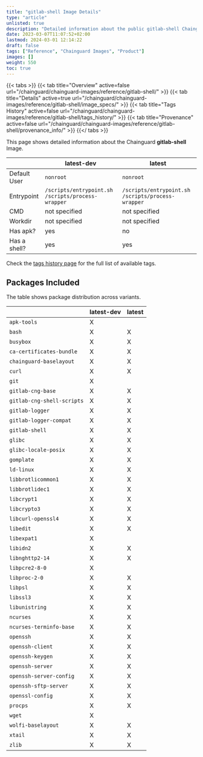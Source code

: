 ```yaml
---
title: "gitlab-shell Image Details"
type: "article"
unlisted: true
description: "Detailed information about the public gitlab-shell Chainguard Image."
date: 2023-03-07T11:07:52+02:00
lastmod: 2024-03-01 12:14:22
draft: false
tags: ["Reference", "Chainguard Images", "Product"]
images: []
weight: 550
toc: true
---
```


{{< tabs >}}
{{< tab title="Overview" active=false url="/chainguard/chainguard-images/reference/gitlab-shell/" >}}
{{< tab title="Details" active=true url="/chainguard/chainguard-images/reference/gitlab-shell/image_specs/" >}}
{{< tab title="Tags History" active=false url="/chainguard/chainguard-images/reference/gitlab-shell/tags_history/" >}}
{{< tab title="Provenance" active=false url="/chainguard/chainguard-images/reference/gitlab-shell/provenance_info/" >}}
{{</ tabs >}}

This page shows detailed information about the Chainguard **gitlab-shell** Image.

|              | latest-dev                                        | latest                                            |
|--------------|---------------------------------------------------|---------------------------------------------------|
| Default User | `nonroot`                                         | `nonroot`                                         |
| Entrypoint   | `/scripts/entrypoint.sh /scripts/process-wrapper` | `/scripts/entrypoint.sh /scripts/process-wrapper` |
| CMD          | not specified                                     | not specified                                     |
| Workdir      | not specified                                     | not specified                                     |
| Has apk?     | yes                                               | no                                                |
| Has a shell? | yes                                               | yes                                               |

Check the [tags history page](/chainguard/chainguard-images/reference/gitlab-shell/tags_history/) for the full list of available tags.

## Packages Included
The table shows package distribution across variants.

|                            | latest-dev | latest |
|----------------------------|------------|--------|
| `apk-tools`                | X          |        |
| `bash`                     | X          | X      |
| `busybox`                  | X          | X      |
| `ca-certificates-bundle`   | X          | X      |
| `chainguard-baselayout`    | X          | X      |
| `curl`                     | X          | X      |
| `git`                      | X          |        |
| `gitlab-cng-base`          | X          | X      |
| `gitlab-cng-shell-scripts` | X          | X      |
| `gitlab-logger`            | X          | X      |
| `gitlab-logger-compat`     | X          | X      |
| `gitlab-shell`             | X          | X      |
| `glibc`                    | X          | X      |
| `glibc-locale-posix`       | X          | X      |
| `gomplate`                 | X          | X      |
| `ld-linux`                 | X          | X      |
| `libbrotlicommon1`         | X          | X      |
| `libbrotlidec1`            | X          | X      |
| `libcrypt1`                | X          | X      |
| `libcrypto3`               | X          | X      |
| `libcurl-openssl4`         | X          | X      |
| `libedit`                  | X          | X      |
| `libexpat1`                | X          |        |
| `libidn2`                  | X          | X      |
| `libnghttp2-14`            | X          | X      |
| `libpcre2-8-0`             | X          |        |
| `libproc-2-0`              | X          | X      |
| `libpsl`                   | X          | X      |
| `libssl3`                  | X          | X      |
| `libunistring`             | X          | X      |
| `ncurses`                  | X          | X      |
| `ncurses-terminfo-base`    | X          | X      |
| `openssh`                  | X          | X      |
| `openssh-client`           | X          | X      |
| `openssh-keygen`           | X          | X      |
| `openssh-server`           | X          | X      |
| `openssh-server-config`    | X          | X      |
| `openssh-sftp-server`      | X          | X      |
| `openssl-config`           | X          | X      |
| `procps`                   | X          | X      |
| `wget`                     | X          |        |
| `wolfi-baselayout`         | X          | X      |
| `xtail`                    | X          | X      |
| `zlib`                     | X          | X      |


